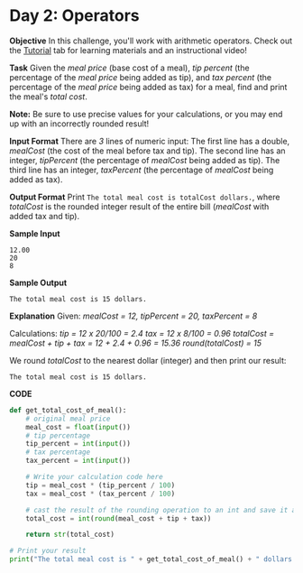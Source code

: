# Day 2: Operators

**Objective**
In this challenge, you'll work with arithmetic operators. Check out the [Tutorial](https://www.hackerrank.com/challenges/30-operators/tutorial) tab for learning materials and an instructional video!

**Task**
Given the *meal price* (base cost of a meal), *tip percent* (the percentage of the *meal price* being added as tip), and *tax percent* (the percentage of the *meal price* being added as tax) for a meal, find and print the meal's *total cost*.

**Note:** Be sure to use precise values for your calculations, or you may end up with an incorrectly rounded result!

**Input Format**
There are *3* lines of numeric input:
The first line has a double, *mealCost* (the cost of the meal before tax and tip).
The second line has an integer, *tipPercent* (the percentage of *mealCost* being added as tip).
The third line has an integer, *taxPercent* (the percentage of *mealCost* being added as tax).

**Output Format**
Print `The total meal cost is totalCost dollars.`, where *totalCost* is the rounded integer result of the entire bill (*mealCost* with added tax and tip).

**Sample Input**
```
12.00
20
8
```

**Sample Output**
```
The total meal cost is 15 dollars.
```

**Explanation**
Given:
*mealCost = 12, tipPercent = 20, taxPercent = 8*

Calculations:
*tip = 12 x 20/100 = 2.4*
*tax = 12 x 8/100 = 0.96*
*totalCost = mealCost + tip + tax = 12 + 2.4 + 0.96 = 15.36*
*round(totalCost) = 15*

We round *totalCost* to the nearest dollar (integer) and then print our result:

`The total meal cost is 15 dollars.`

**CODE**
```Python
def get_total_cost_of_meal():
    # original meal price
    meal_cost = float(input())
    # tip percentage
    tip_percent = int(input())
    # tax percentage
    tax_percent = int(input())

    # Write your calculation code here
    tip = meal_cost * (tip_percent / 100)
    tax = meal_cost * (tax_percent / 100)

    # cast the result of the rounding operation to an int and save it as total_cost
    total_cost = int(round(meal_cost + tip + tax))

    return str(total_cost)

# Print your result
print("The total meal cost is " + get_total_cost_of_meal() + " dollars.")
```
